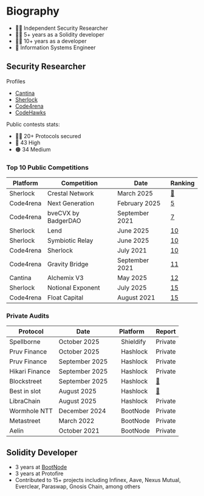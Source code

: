 # Biography
- 🕵️‍♂️ Independent Security Researcher
- 👷‍♂️ 5+ years as a Solidity developer
- 👨‍💻 10+ years as a developer
- 📖 Information Systems Engineer


## Security Researcher

Profiles
- [Cantina](https://cantina.xyz/u/patitonar)
- [Sherlock](https://audits.sherlock.xyz/watson/patitonar)
- [Code4rena](https://code4rena.com/@patitonar)
- [CodeHawks](https://profiles.cyfrin.io/u/patitonar)

Public contests stats:
- 🕵️‍♂️ 20+ Protocols secured
- 🔴 43 High
- 🟠 34 Medium

### Top 10 Public Competitions

|Platform|Competition|Date|Ranking|
|--|------------|----|-------|
|Sherlock|Crestal Network|March 2025|[🥉](https://audits.sherlock.xyz/contests/755/leaderboard)|
|Code4rena|Next Generation|February 2025|[5](https://code4rena.com/audits/2025-01-next-generation)|
|Code4rena|bveCVX by BadgerDAO|September 2021|[7](https://code4rena.com/audits/2021-09-bvecvx-by-badgerdao-contest)|
|Sherlock|Lend|June 2025|[10](https://audits.sherlock.xyz/contests/908)|
|Sherlock|Symbiotic Relay|June 2025|[10](https://audits.sherlock.xyz/contests/967/leaderboard)|
|Code4rena|Sherlock|July 2021|[10](https://code4rena.com/audits/2021-07-sherlock-contest)|
|Code4rena|Gravity Bridge|September 2021|[11](https://code4rena.com/audits/2021-08-gravity-bridge-contest)|
|Cantina|Alchemix V3|May 2025|[12](https://cantina.xyz/competitions/e68909e6-3491-4a94-a707-ecf0c89cf72a/leaderboard)|
|Sherlock|Notional Exponent|July 2025|[15](https://audits.sherlock.xyz/contests/1001/leaderboard)|
|Code4rena|Float Capital|August 2021|[15](https://code4rena.com/audits/2021-08-float-capital-contest)|

### Private Audits


|Protocol|Date|Platform|Report|
|--|------------|----|-------|
|Spellborne|October 2025|<img src="https://github.com/user-attachments/assets/f93e487b-a9e7-4249-8256-e2e5b739c8e9" width=15 height=15> Shieldify|Private|
|Pruv Finance|October 2025|<img src="https://github.com/user-attachments/assets/b2f1283e-b952-4b40-ac7e-5b717c406fea" width=15 height=15> Hashlock|Private|
|Pruv Finance|September 2025|<img src="https://github.com/user-attachments/assets/b2f1283e-b952-4b40-ac7e-5b717c406fea" width=15 height=15> Hashlock|Private|
|Hikari Finance|September 2025|<img src="https://github.com/user-attachments/assets/b2f1283e-b952-4b40-ac7e-5b717c406fea" width=15 height=15> Hashlock|Private|
|Blockstreet|September 2025| <img src="https://github.com/user-attachments/assets/b2f1283e-b952-4b40-ac7e-5b717c406fea" width=15 height=15> Hashlock|[📄](https://hashlock.com/wp-content/uploads/2025/09/Blockstreet-2nd-Smart-Contract-Audit-Report-Final-Report-v1.pdf)|
|Best in slot|August 2025|<img src="https://github.com/user-attachments/assets/b2f1283e-b952-4b40-ac7e-5b717c406fea" width=15 height=15> Hashlock|[📄](https://hashlock.com/wp-content/uploads/2025/09/Best-in-slot-Smart-Contract-Audit-Report-Final-Report-v3.pdf)|
|LibraChain|August 2025|<img src="https://github.com/user-attachments/assets/b2f1283e-b952-4b40-ac7e-5b717c406fea" width=15 height=15> Hashlock|Private|
|Wormhole NTT|December 2024|<img src="https://github.com/user-attachments/assets/09bdb386-3849-4895-af9a-75c8c5b5908a" width=15 height=15> BootNode|Private|
|Metastreet|March 2022|<img src="https://github.com/user-attachments/assets/09bdb386-3849-4895-af9a-75c8c5b5908a" width=15 height=15> BootNode|Private|
|Aelin|October 2021|<img src="https://github.com/user-attachments/assets/09bdb386-3849-4895-af9a-75c8c5b5908a" width=15 height=15> BootNode|Private|


## Solidity Developer

- 3 years at [BootNode](https://www.bootnode.dev/)
- 3 years at Protofire
- Contributed to 15+ projects including Infinex, Aave, Nexus Mutual, Everclear, Paraswap, Gnosis Chain, among others
